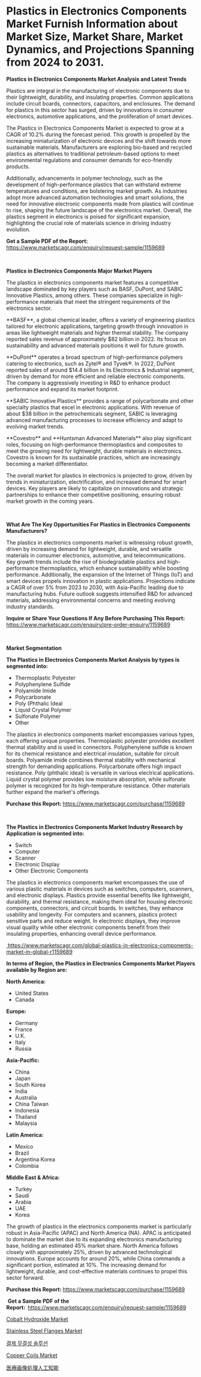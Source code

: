 <p><h1>Plastics in Electronics Components Market Furnish Information about Market Size, Market Share, Market Dynamics, and Projections Spanning from 2024 to 2031.</h1></p><p><strong>Plastics in Electronics Components Market Analysis and Latest Trends</strong></p>
<p><p>Plastics are integral in the manufacturing of electronic components due to their lightweight, durability, and insulating properties. Common applications include circuit boards, connectors, capacitors, and enclosures. The demand for plastics in this sector has surged, driven by innovations in consumer electronics, automotive applications, and the proliferation of smart devices.</p><p>The Plastics in Electronics Components Market is expected to grow at a CAGR of 10.2% during the forecast period. This growth is propelled by the increasing miniaturization of electronic devices and the shift towards more sustainable materials. Manufacturers are exploring bio-based and recycled plastics as alternatives to traditional petroleum-based options to meet environmental regulations and consumer demands for eco-friendly products.</p><p>Additionally, advancements in polymer technology, such as the development of high-performance plastics that can withstand extreme temperatures and conditions, are bolstering market growth. As industries adopt more advanced automation technologies and smart solutions, the need for innovative electronic components made from plastics will continue to rise, shaping the future landscape of the electronics market. Overall, the plastics segment in electronics is poised for significant expansion, highlighting the crucial role of materials science in driving industry evolution.</p></p>
<p><strong>Get a Sample PDF of the Report:&nbsp;</strong> <a href="https://www.marketscagr.com/enquiry/request-sample/1159689">https://www.marketscagr.com/enquiry/request-sample/1159689</a></p>
<p>&nbsp;</p>
<p><strong>Plastics in Electronics Components Major Market Players</strong></p>
<p><p>The plastics in electronics components market features a competitive landscape dominated by key players such as BASF, DuPont, and SABIC Innovative Plastics, among others. These companies specialize in high-performance materials that meet the stringent requirements of the electronics sector.</p><p>**BASF**, a global chemical leader, offers a variety of engineering plastics tailored for electronic applications, targeting growth through innovation in areas like lightweight materials and higher thermal stability. The company reported sales revenue of approximately $82 billion in 2022. Its focus on sustainability and advanced materials positions it well for future growth.</p><p>**DuPont** operates a broad spectrum of high-performance polymers catering to electronics, such as Zytel® and Tyvek®. In 2022, DuPont reported sales of around $14.4 billion in its Electronics & Industrial segment, driven by demand for more efficient and reliable electronic components. The company is aggressively investing in R&D to enhance product performance and expand its market footprint.</p><p>**SABIC Innovative Plastics** provides a range of polycarbonate and other specialty plastics that excel in electronic applications. With revenue of about $38 billion in the petrochemicals segment, SABIC is leveraging advanced manufacturing processes to increase efficiency and adapt to evolving market trends.</p><p>**Covestro** and **Huntsman Advanced Materials** also play significant roles, focusing on high-performance thermoplastics and composites to meet the growing need for lightweight, durable materials in electronics. Covestro is known for its sustainable practices, which are increasingly becoming a market differentiator.</p><p>The overall market for plastics in electronics is projected to grow, driven by trends in miniaturization, electrification, and increased demand for smart devices. Key players are likely to capitalize on innovations and strategic partnerships to enhance their competitive positioning, ensuring robust market growth in the coming years.</p></p>
<p>&nbsp;</p>
<p><strong>What Are The Key Opportunities For Plastics in Electronics Components Manufacturers?</strong></p>
<p><p>The plastics in electronics components market is witnessing robust growth, driven by increasing demand for lightweight, durable, and versatile materials in consumer electronics, automotive, and telecommunications. Key growth trends include the rise of biodegradable plastics and high-performance thermoplastics, which enhance sustainability while boosting performance. Additionally, the expansion of the Internet of Things (IoT) and smart devices propels innovation in plastic applications. Projections indicate a CAGR of over 5% from 2023 to 2030, with Asia-Pacific leading due to manufacturing hubs. Future outlook suggests intensified R&D for advanced materials, addressing environmental concerns and meeting evolving industry standards.</p></p>
<p><strong>Inquire or Share Your Questions If Any Before Purchasing This Report:</strong> <a href="https://www.marketscagr.com/enquiry/pre-order-enquiry/1159689">https://www.marketscagr.com/enquiry/pre-order-enquiry/1159689</a></p>
<p>&nbsp;</p>
<p><strong>Market Segmentation</strong></p>
<p><strong>The Plastics in Electronics Components Market Analysis by types is segmented into:</strong></p>
<p><ul><li>Thermoplastic Polyester</li><li>Polyphenylene Sulfide</li><li>Polyamide Imide</li><li>Polycarbonate</li><li>Poly (Phthalic Ideal</li><li>Liquid Crystal Polymer</li><li>Sulfonate Polymer</li><li>Other</li></ul></p>
<p><p>The plastics in electronics components market encompasses various types, each offering unique properties. Thermoplastic polyester provides excellent thermal stability and is used in connectors. Polyphenylene sulfide is known for its chemical resistance and electrical insulation, suitable for circuit boards. Polyamide imide combines thermal stability with mechanical strength for demanding applications. Polycarbonate offers high impact resistance. Poly (phthalic ideal) is versatile in various electrical applications. Liquid crystal polymer provides low moisture absorption, while sulfonate polymer is recognized for its high-temperature resistance. Other materials further expand the market's offerings.</p></p>
<p><strong>Purchase this Report:&nbsp;</strong><a href="https://www.marketscagr.com/purchase/1159689">https://www.marketscagr.com/purchase/1159689</a></p>
<p>&nbsp;</p>
<p><strong>The Plastics in Electronics Components Market Industry Research by Application is segmented into:</strong></p>
<p><ul><li>Switch</li><li>Computer</li><li>Scanner</li><li>Electronic Display</li><li>Other Electronic Components</li></ul></p>
<p><p>The plastics in electronics components market encompasses the use of various plastic materials in devices such as switches, computers, scanners, and electronic displays. Plastics provide essential benefits like lightweight, durability, and thermal resistance, making them ideal for housing electronic components, connectors, and circuit boards. In switches, they enhance usability and longevity. For computers and scanners, plastics protect sensitive parts and reduce weight. In electronic displays, they improve visual quality while other electronic components benefit from their insulating properties, enhancing overall device performance.</p></p>
<p><a href="https://www.marketscagr.com/global-plastics-in-electronics-components-market-in-global-r1159689">&nbsp;https://www.marketscagr.com/global-plastics-in-electronics-components-market-in-global-r1159689</a></p>
<p><strong>In terms of Region, the Plastics in Electronics Components Market Players available by Region are:</strong></p>
<p>
    <p> <strong> North America: </strong>
        <ul>
            <li>United States</li>
            <li>Canada</li>
        </ul>
        </p> 
    <p> <strong> Europe: </strong>
        <ul>
            <li>Germany</li>
            <li>France</li>
            <li>U.K.</li>
            <li>Italy</li>
            <li>Russia</li>
        </ul>
        </p> 
    <p> <strong> Asia-Pacific: </strong>
        <ul>
            <li>China</li>
            <li>Japan</li>
            <li>South Korea</li>
            <li>India</li>
            <li>Australia</li>
            <li>China Taiwan</li>
            <li>Indonesia</li>
            <li>Thailand</li>
            <li>Malaysia</li>
        </ul>
        </p> 
    <p> <strong> Latin America: </strong>
        <ul>
            <li>Mexico</li>
            <li>Brazil</li>
            <li>Argentina Korea</li>
            <li>Colombia</li>
        </ul>
        </p> 
    <p> <strong> Middle East & Africa: </strong>
        <ul>
            <li>Turkey</li>
            <li>Saudi</li>
            <li>Arabia</li>
            <li>UAE</li>
            <li>Korea</li>
        </ul>
    </p>
    </p>
<p><p>The growth of plastics in the electronics components market is particularly robust in Asia-Pacific (APAC) and North America (NA). APAC is anticipated to dominate the market due to its expanding electronics manufacturing base, holding an estimated 45% market share. North America follows closely with approximately 25%, driven by advanced technological innovations. Europe accounts for around 20%, while China commands a significant portion, estimated at 10%. The increasing demand for lightweight, durable, and cost-effective materials continues to propel this sector forward.</p></p>
<p><strong>Purchase this Report: </strong><a href="https://www.marketscagr.com/purchase/1159689">https://www.marketscagr.com/purchase/1159689</a></p>
<p>&nbsp;<strong>Get a Sample PDF of the Report:&nbsp;&nbsp;</strong><a href="https://www.marketscagr.com/enquiry/request-sample/1159689">https://www.marketscagr.com/enquiry/request-sample/1159689</a></p>
<p><strong></strong></p>
<p><p><a href="https://www.linkedin.com/pulse/market-trends-global-cobalt-hydroxide-forecast-analysis-2024-nvxkc?trackingId=qVjXFAKkS7qxV1DQ4EUNHw%3D%3D">Cobalt Hydroxide Market</a></p><p><a href="https://www.linkedin.com/pulse/market-insights-global-stainless-steel-flanges-forecast-innovation-g0orc?trackingId=mOZmuCI7QVacWtiBjdDArw%3D%3D">Stainless Steel Flanges Market</a></p><p><a href="https://medium.com/@cumulus67567/payment-integrity-solutions-market-%EC%9D%98-%EA%B8%80%EB%A1%9C%EB%B2%8C-%EC%8B%9C%EC%9E%A5-%EA%B0%9C%EC%9A%94%EB%8A%94-%EC%A0%84-%EC%84%B8%EA%B3%84-%EB%B0%8F-%EC%A3%BC%EC%9A%94-%EC%8B%9C%EC%9E%A5%EC%9D%98-%EC%82%B0%EC%97%85%EC%97%90-%EC%98%81%ED%96%A5%EC%9D%84-%EB%AF%B8%EC%B9%98%EB%8A%94-%EC%A3%BC%EC%9A%94-%ED%8A%B8%EB%A0%8C%EB%93%9C%EC%97%90-%EB%8C%80%ED%95%9C-%EB%8F%85%ED%8A%B9%ED%95%9C-%EA%B4%80%EC%A0%90%EC%9D%84-b4fbd5eeedb2">결제 무결성 솔루션</a></p><p><a href="https://issuu.com/reportprime-2/docs/copper-coils-market-size-2030.pptx_c00ca52da022b6">Copper Coils Market</a></p><p><a href="https://medium.com/@marcus7cekruer/medical-imaging-artificial-intelligence-market-%E3%81%AF-%E3%82%B3%E3%82%B9%E3%83%88%E7%AE%A1%E7%90%86%E3%81%A8%E5%8A%B9%E7%8E%87%E5%90%91%E4%B8%8A%E3%82%92%E5%84%AA%E5%85%88%E3%81%97%E3%81%BE%E3%81%99-%E3%81%95%E3%82%89%E3%81%AB-%E5%A0%B1%E5%91%8A%E6%9B%B8%E3%81%AF%E5%B8%82%E5%A0%B4%E3%81%AE%E9%9C%80%E8%A6%81%E9%9D%A2%E3%81%A8%E4%BE%9B%E7%B5%A6%E9%9D%A2%E3%81%AE%E4%B8%A1%E6%96%B9%E3%82%92%E3%82%AB%E3%83%90%E3%83%BC%E3%81%97%E3%81%A6%E3%81%84%E3%81%BE%E3%81%99-d1f0f6929291">医療画像処理人工知能</a></p></p>
